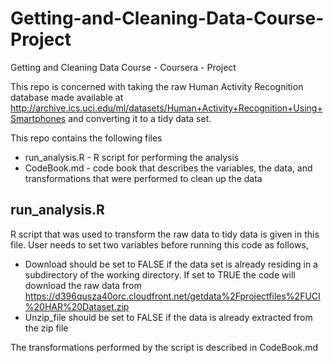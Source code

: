 # Getting-and-Cleaning-Data-Course-Project
Getting and Cleaning Data Course - Coursera - Project

This repo is concerned with taking the raw  Human Activity Recognition database made available at http://archive.ics.uci.edu/ml/datasets/Human+Activity+Recognition+Using+Smartphones and converting it to a tidy data set.

This repo contains the following files

* run_analysis.R - R script for performing the analysis
* CodeBook.md - code book that describes the variables, the data, and transformations that were performed to clean up the data
 
## run_analysis.R
R script that was used to transform the raw data to tidy data is given in this file. User needs to set two variables before running this code as follows,

* Download should be set to FALSE if the data set is already residing in a subdirectory of the working directory. If set to TRUE the code will download the raw data from https://d396qusza40orc.cloudfront.net/getdata%2Fprojectfiles%2FUCI%20HAR%20Dataset.zip
* Unzip_file should be set to FALSE if the data is already extracted from the zip file

The transformations performed by the script is described in CodeBook.md

